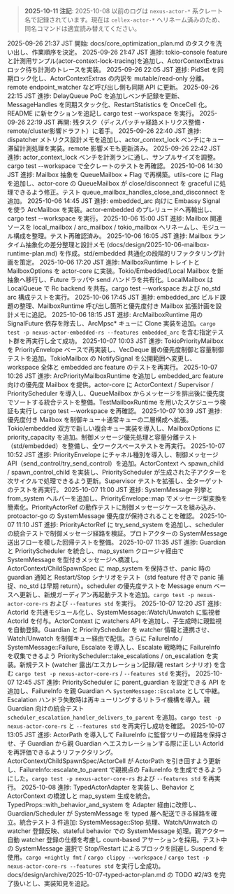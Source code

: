 > **2025-10-11 注記**: 2025-10-08 以前のログは `nexus-actor-*` 系クレート名で記録されています。現在は `cellex-actor-*` へリネーム済みのため、同名コマンドは適宜読み替えてください。

2025-09-26 21:37 JST 開始: docs/core_optimization_plan.md のタスクを洗い出し、作業順序を決定。
2025-09-26 21:47 JST 進捗: tokio-console feature と計測用サンプル(actor-context-lock-tracing)を追加し、ActorContextExtras ロック待ち計測のトレースを実装。
2025-09-26 22:05 JST 進捗: PidSet を同期ロック化し、ActorContextExtras の内訳を mutable/read-only 分離。remote endpoint_watcher など呼び出し側も同期 API に更新。
2025-09-26 22:15 JST 進捗: DelayQueue PoC を追加しベンチ記録を更新、MessageHandles を同期スタック化、RestartStatistics を OnceCell 化。README に新セクションを追記し cargo test --workspace を実行。
2025-09-26 22:19 JST 再開: 残タスク（ディスパッチャ経路メトリクス整備・remote/cluster影響ドラフト）に着手。
2025-09-26 22:40 JST 進捗: dispatcher メトリクス設計メモを追加し、actor_context_lock ベンチにキュー滞留計測処理を実装。remote 影響メモも更新済み。
2025-09-26 22:42 JST 進捗: actor_context_lock ベンチを計測ランに通し、サンプルサイズを調整。cargo test --workspace で全クレートのテストを再確認。
2025-10-06 14:30 JST 進捗: Mailbox 抽象を QueueMailbox + Flag で再構築。utils-core に Flag を追加し、actor-core の QueueMailbox が close/disconnect を graceful に処理できるよう修正。テスト queue_mailbox_handles_close_and_disconnect を追加。
2025-10-06 14:45 JST 進捗: embedded_arc 向けに Embassy Signal を使う ArcMailbox を実装。actor-embedded のプレリュードへ再輸出し、cargo test --workspace を実行。
2025-10-06 15:00 JST 進捗: Mailbox 関連ソースを local_mailbox / arc_mailbox / tokio_mailbox へリネームし、モジュール構成を整理。テスト再確認済み。
2025-10-06 16:05 JST 進捗: Mailbox ランタイム抽象化の差分整理と設計メモ (docs/design/2025-10-06-mailbox-runtime-plan.md) を作成。std/embedded 共通化の段階的リファクタリング計画を策定。
2025-10-06 17:20 JST 進捗: MailboxRuntime トレイトと MailboxOptions を actor-core に実装。Tokio/Embedded/Local Mailbox を新抽象へ移行し、Future ラッパや send ハンドラを共有化。LocalMailbox は LocalQueue で Rc backend を共有。cargo test --workspace および no_std arc 構成テストを実行。
2025-10-06 17:45 JST 進捗: embedded_arc ビルド課題の整理、MailboxRuntime 呼び出し箇所と優先度付き Mailbox 拡張計画を設計メモに追記。
2025-10-06 18:15 JST 進捗: ArcMailboxRuntime 用の SignalFuture 依存を除去し、ArcMpsc* キューに Clone 実装を追加。`cargo test -p nexus-actor-embedded-rs --features embedded_arc` を含む指定テスト群を再実行し全て成功。
2025-10-07 10:03 JST 進捗: TokioPriorityMailbox を PriorityEnvelope ベースで再実装し、VecDeque 層の優先度制御と容量制御テストを追加。TokioMailbox の NotifySignal を公開範囲へ変更し、workspace 全体と embedded arc feature のテストを再実行。
2025-10-07 10:26 JST 進捗: ArcPriorityMailboxRuntime を追加し embedded_arc feature 向けの優先度 Mailbox を提供。actor-core に ActorContext / Supervisor / PriorityScheduler を導入し、QueueMailbox からメッセージを排出後に優先度でソートする統合テストを整備。TestMailboxRuntime を用いたスケジューラ検証も実行し cargo test --workspace を再確認。
2025-10-07 10:39 JST 進捗: 優先度付き Mailbox を制御キュー＋通常キューの二層構成へ拡張。Tokio/embedded 双方で新しい複合キュー実装を導入し、MailboxOptions に priority_capacity を追加。制御メッセージ優先処理と容量分離テスト（std/embedded）を整備し、全ワークスペーステストを再実行。
2025-10-07 10:52 JST 進捗: PriorityEnvelope にチャネル種別を導入し、制御メッセージ API（send_control/try_send_control）を追加。ActorContext へ spawn_child / spawn_control_child を実装し、PriorityScheduler が生成された子アクターを次サイクルで処理できるよう更新。Supervisor テストを拡張し、全ターゲットのテストを再実行。
2025-10-07 11:00 JST 進捗: SystemMessage 列挙と from_system ヘルパーを追加し、PriorityEnvelope::map でメッセージ型変換を簡素化。PriorityActorRef の動作テストに制御メッセージケースを組み込み、protoactor-go の SystemMessage 優先度が保持されることを確認。
2025-10-07 11:10 JST 進捗: PriorityActorRef<SystemMessage> に try_send_system を追加し、scheduler の統合テストで制御メッセージ経路を検証。プロトアクターの SystemMessage 送出フローを模した回帰テストを整備。
2025-10-07 11:35 JST 進捗: Guardian と PriorityScheduler を統合し、map_system クロージャ経由で SystemMessage を型付きメッセージへ橋渡し。ActorContext/ChildSpawnSpec に map_system を保持させ、panic 時の guardian 通知と Restart/Stop シナリオをテスト（std feature 付きで panic 捕捉、no_std は早期 return）。scheduler の優先度テストを Message enum ベースへ更新し、新規ガーディアン再起動テストを追加。`cargo test -p nexus-actor-core-rs` および `--features std` を実行。
2025-10-07 12:20 JST 進捗: ActorId を共通モジュール化し、SystemMessage::Watch/Unwatch に監視者 ActorId を付与。ActorContext に watchers API を追加し、子生成時に親監視を自動登録。Guardian と PriorityScheduler を watcher 情報と連携させ、Watch/Unwatch を制御キュー経由で配信。さらに FailureInfo / SystemMessage::Failure, Escalate を導入し、Escalate 戦略時に FailureInfo を収集できるよう PriorityScheduler::take_escalations / on_escalation を実装。新規テスト (watcher 露出/エスカレーション記録/親 restart シナリオ) を含む `cargo test -p nexus-actor-core-rs` / `--features std` を実行。
2025-10-07 12:45 JST 進捗: PriorityScheduler に parent_guardian を設定できる API を追加し、FailureInfo を親 Guardian へ `SystemMessage::Escalate` として中継。Escalation ハンドラ失敗時は再キューリングするリトライ機構を導入。親 Guardian 向けの統合テスト `scheduler_escalation_handler_delivers_to_parent` を追加。`cargo test -p nexus-actor-core-rs` と `--features std` を再実行し成功を確認。
2025-10-07 13:05 JST 進捗: ActorPath を導入して FailureInfo に監督ツリーの経路を保持させ、子 Guardian から親 Guardian へエスカレーションする際に正しい ActorId を再評価できるようリファクタリング。ActorContext/ChildSpawnSpec/ActorCell が ActorPath を引き回すよう更新し、FailureInfo::escalate_to_parent で親視点の FailureInfo を生成できるようにした。`cargo test -p nexus-actor-core-rs` および `--features std` を再実行。
2025-10-08 進捗: TypedActorAdapter を実装し、Behavior と ActorContext の橋渡しと map_system 生成を統合。TypedProps::with_behavior_and_system を Adapter 経由に改修し、Guardian/Scheduler が SystemMessage を typed 層へ配送できる経路を確立。統合テスト 3 件追加: SystemMessage::Stop 処理、Watch/Unwatch の watcher 登録反映、stateful behavior での SystemMessage 処理。親アクター自動 watcher 登録の仕様を考慮し count-based アサーションを採用。テスト中の SystemMessage 選択で Stop/Restart によるブロックを回避し Suspend を使用。`cargo +nightly fmt` / `cargo clippy --workspace` / `cargo test -p nexus-actor-core-rs --features std` を実行し全成功。docs/design/archive/2025-10-07-typed-actor-plan.md の TODO #2/#3 を完了扱いとし、実装知見を追記。
